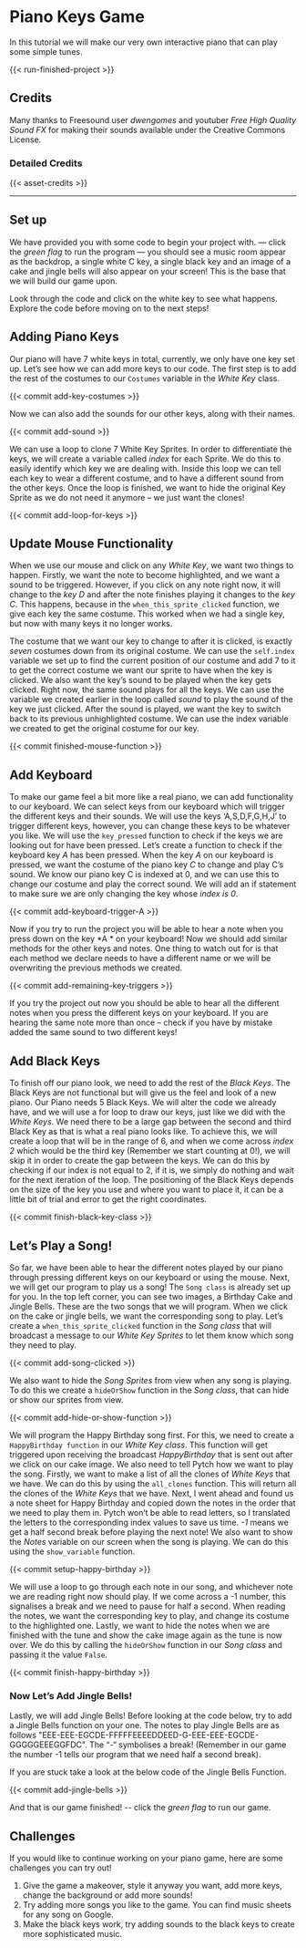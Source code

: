 # Piano Keys Game 

In this tutorial we will make our very own interactive piano that can play some simple tunes.

{{< run-finished-project >}}

## Credits

Many thanks to Freesound user *dwengomes* and youtuber *Free High Quality Sound FX* for making their 
sounds available under the Creative Commons License. 

### Detailed Credits

{{< asset-credits >}}


---

## Set up

We have provided you with some code to begin your project with. — click the *green flag* to run the program — 
you should see a music room appear as the backdrop, a single white C key, a single black key and 
an image of a cake and jingle bells will also appear on your screen! This is the base that we will build our game upon. 

Look through the code and click on the white key to see what happens. Explore the code before moving on to the next steps!

## Adding Piano Keys

Our piano will have 7 white keys in total, currently, we only have one key set up. Let’s see how we can add more keys to our code.
The first step is to add the rest of the costumes to our `Costumes` variable in the *White Key* class.

{{< commit add-key-costumes >}}

Now we can also add the sounds for our other keys, along with their names. 

{{< commit add-sound >}}

We can use a loop to clone 7 White Key Sprites. In order to differentiate the keys, we will create a variable called *index* for each Sprite.
We do this to easily identify which key we are dealing with. Inside this loop we can tell each key to wear a different costume, and to have a different sound from the other keys. Once the loop is finished, we want to hide the original Key Sprite as we do not need it anymore – we just want the clones!

{{< commit add-loop-for-keys >}}

## Update Mouse Functionality

When we use our mouse and click on any *White Key*, we want two things to happen. 
Firstly, we want the note to become highlighted, and we want a sound to be triggered. 
However, if you click on any note right now, it will change to the *key D* and after the note finishes playing it changes to the *key C*.
This happens, because in the `when_this_sprite_clicked` function, we give each key the same costume. This worked when we had a single key, but now with many keys it no longer works.

The costume that we want our key to change to after it is clicked, is exactly *seven* costumes down from its original costume.
We can use the `self.index` variable we set up to find the current position of our costume and add 7 to it to get the correct costume we want our sprite to have when the key is clicked. We also want the key’s sound to be played when the key gets clicked. Right now, the same sound plays for all the keys. We can use the variable we created earlier in the loop called *sound* to play the sound of the key we just clicked. After the sound is played, we want the key to switch back to its previous unhighlighted costume. We can use the index variable we created to get the original costume for our key.

{{< commit finished-mouse-function >}}

## Add Keyboard

To make our game feel a bit more like a real piano, we can add functionality to our keyboard. We can select keys from 
our keyboard which will trigger the different keys and their sounds.
We will use the keys ‘A,S,D,F,G,H,J’ to trigger different keys, however, you can change these keys to be whatever you like.
We will use the `key_pressed` function to check if the keys we are looking out for have been pressed. Let’s create a function 
to check if the keyboard key *A* has been pressed. When the key *A* on our keyboard is pressed, we want the costume of the 
piano key *C* to change and play C’s sound. We know our piano key C is indexed at 0, and we can use this to change our costume 
and play the correct sound. We will add an if statement to make sure we are only changing the key whose *index is 0*.

{{< commit add-keyboard-trigger-A >}}

Now if you try to run the project you will be able to hear a note when you press down on the key *A * on your keyboard! 
Now we should add similar methods for the other keys and notes. 
One thing to watch out for is that each method we declare needs to have a different name or we will be overwriting the previous methods we created. 

{{< commit add-remaining-key-triggers >}}

If you try the project out now you should be able to hear all the different notes when you press the different keys on your keyboard.
If you are hearing the same note more than once – check if you have by mistake added the same sound to two different keys! 

## Add Black Keys

To finish off our piano look, we need to add the rest of the *Black Keys*. The Black Keys are not functional but will 
give us the feel and look of a new piano. 
Our Piano needs 5 Black Keys. We will alter the code we already have, and we will use a for loop to draw our keys,
just like we did with the *White Keys*. We need there to be a large gap between the second and third Black Key as that is what a real piano looks like. To achieve this, we will create a loop that will be in the range of 6, and when we come across *index 2* which would be the third key (Remember we start counting at 0!), we will skip it in order to create the gap between the keys. We can do this by checking if our index is not equal to 2, if it is, we simply do nothing and wait for the next iteration of the loop. The positioning of the Black Keys depends on the size of the key you use and where you want to place it, it can be a little bit of trial and error to get the right coordinates.

{{< commit finish-black-key-class >}}

## Let’s Play a Song!

So far, we have been able to hear the different notes played by our piano through pressing different keys on our keyboard 
or using the mouse. Next, we will get our program to play us a song! The `Song class` is already set up for you. 
In the top left corner, you can see two images, a Birthday Cake and Jingle Bells. These are the two songs that we will program. 
When we click on the cake or jingle bells, we want the corresponding song to play. Let’s create a `when_this_sprite_clicked` function
 in the *Song class* that will broadcast a message to our *White Key Sprites* to let them know which song they need to play. 

{{< commit add-song-clicked >}}

We also want to hide the *Song Sprites* from view when any song is playing. To do this we create a `hideOrShow` function 
in the *Song class*, that can hide or show our sprites from view. 

{{< commit add-hide-or-show-function >}}

We will program the Happy Birthday song first. For this, we need to create a `HappyBirthday function` in our *White Key class*.
This function will get triggered upon receiving the broadcast *HappyBirthday* that is sent out after we click on our cake image. We also need to tell Pytch how we want to play the song. Firstly, we want to make a list of all the clones of *White Keys* that we have. We can do this by using the `all_clones` function. This will return all the clones of the *White Keys* that we have. Next, I went ahead and found us a note sheet for Happy Birthday and copied down the notes in the order that we need to play them in. Pytch won’t be able to read letters, so I translated the letters to the corresponding index values to save us time. *-1* means we get a half second break before playing the next note! We also want to show the *Notes* variable on our screen when the song is playing. We can do this using the `show_variable` function.

{{< commit setup-happy-birthday >}}

We will use a loop to go through each note in our song, and whichever note we are reading right now should play. 
If we come across a -1 number, this signalises a break and we need to pause for half a second. When reading the notes, 
we want the corresponding key to play, and change its costume to the highlighted one. Lastly, we want to hide the notes 
when we are finished with the tune and show the cake image again as the tune is now over. We do this by calling the `hideOrShow` function in
 our *Song class* and passing it the value `False`. 

{{< commit finish-happy-birthday >}}

### Now Let’s Add Jingle Bells!

Lastly, we will add Jingle Bells! Before looking at the code below, try to add a Jingle Bells function on your one. 
The notes to play Jingle Bells are as follows "EEE-EEE-EGCDE-FFFFFEEEEDDEED-G-EEE-EEE-EGCDE-GGGGGEEEGGFDC". 
The “-“ symbolises a break! (Remember in our game the number -1 tells our program that we need half a second break). 

If you are stuck take a look at the below code of the Jingle Bells Function.

{{< commit add-jingle-bells >}}

And that is our game finished! -- click the *green flag* to run our game. 

## Challenges

If you would like to continue working on your piano game, here are some challenges you can try out!

1.	Give the game a makeover, style it anyway you want, add more keys, change the background or add more sounds! 
2.	Try adding more songs you like to the game. You can find music sheets for any song on Google.
3.	Make the black keys work, try adding sounds to the black keys to create more sophisticated music.